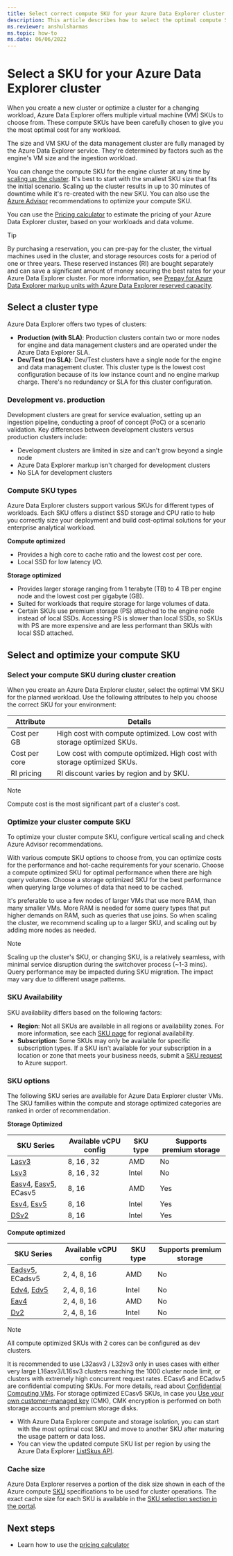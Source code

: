 ```yaml
---
title: Select correct compute SKU for your Azure Data Explorer cluster
description: This article describes how to select the optimal compute SKU size for Azure Data Explorer cluster.
ms.reviewer: anshulsharmas
ms.topic: how-to
ms.date: 06/06/2022
---
```


# Select a SKU for your Azure Data Explorer cluster

When you create a new cluster or optimize a cluster for a changing workload, Azure Data Explorer offers multiple virtual machine (VM) SKUs to choose from. These compute SKUs have been carefully chosen to give you the most optimal cost for any workload.

The size and VM SKU of the data management cluster are fully managed by the Azure Data Explorer service. They're determined by factors such as the engine's VM size and the ingestion workload.

You can change the compute SKU for the engine cluster at any time by [scaling up the cluster](manage-cluster-vertical-scaling.md). It's best to start with the smallest SKU size that fits the initial scenario. Scaling up the cluster results in up to 30 minutes of downtime while it's re-created with the new SKU. You can also use the [Azure Advisor](azure-advisor.md) recommendations to optimize your compute SKU.

You can use the [Pricing calculator](https://aka.ms/adx.cost) to estimate the pricing of your Azure Data Explorer cluster, based on your workloads and data volume.

> [!TIP]
> By purchasing a reservation, you can pre-pay for the cluster, the virtual machines used in the cluster, and storage resources costs for a period of one or three years. These reserved instances (RI) are bought separately and can save a significant amount of money securing the best rates for your Azure Data Explorer cluster. For more information, see [Prepay for Azure Data Explorer markup units with Azure Data Explorer reserved capacity](pricing-reserved-capacity.md).

## Select a cluster type

Azure Data Explorer offers two types of clusters:

* **Production (with SLA)**: Production clusters contain two or more nodes for engine and data management clusters and are operated under the Azure Data Explorer SLA.
* **Dev/Test (no SLA)**: Dev/Test clusters have a single node for the engine and data management cluster. This cluster type is the lowest cost configuration because of its low instance count and no engine markup charge. There's no redundancy or SLA for this cluster configuration.

### Development vs. production

Development clusters are great for service evaluation, setting up an ingestion pipeline, conducting a proof of concept (PoC) or a scenario validation. Key differences between development clusters versus production clusters include:

* Development clusters are limited in size and can't grow beyond a single node
* Azure Data Explorer markup isn't charged for development clusters
* No SLA for development clusters

### Compute SKU types

Azure Data Explorer clusters support various SKUs for different types of workloads. Each SKU offers a distinct SSD storage and CPU ratio to help you correctly size your deployment and build cost-optimal solutions for your enterprise analytical workload.

**Compute optimized**

* Provides a high core to cache ratio and the lowest cost per core.
* Local SSD for low latency I/O.

**Storage optimized**

* Provides larger storage ranging from 1 terabyte (TB) to 4 TB per engine node and the lowest cost per gigabyte (GB).
* Suited for workloads that require storage for large volumes of data.
* Certain SKUs use premium storage (PS) attached to the engine node instead of local SSDs. Accessing PS is slower than local SSDs, so SKUs with PS are more expensive and are less performant than SKUs with local SSD attached.

## Select and optimize your compute SKU

### Select your compute SKU during cluster creation

When you create an Azure Data Explorer cluster, select the optimal VM SKU for the planned workload.
Use the following attributes to help you choose the correct SKU for your environment:

| Attribute | Details |
|--|--|
|Cost per GB| High cost with compute optimized. Low cost with storage optimized SKUs. |
|Cost per core| Low cost with compute optimized. High cost with storage optimized SKUs. |
| RI pricing | RI discount varies by region and by SKU. |

> [!NOTE]
> Compute cost is the most significant part of a cluster's cost.

### Optimize your cluster compute SKU

To optimize your cluster compute SKU, configure vertical scaling and check Azure Advisor recommendations.

With various compute SKU options to choose from, you can optimize costs for the performance and hot-cache requirements for your scenario.
Choose a compute optimized SKU for optimal performance when there are high query volumes.
Choose a storage optimized SKU for the best performance when querying large volumes of data that need to be cached.  

It's preferable to use a few nodes of larger VMs that use more RAM, than many smaller VMs. More RAM is needed for some query types that put higher demands on RAM, such as queries that use joins. So when scaling the cluster, we recommend scaling up to a larger SKU, and scaling out by adding more nodes as needed.

> [!NOTE]
> Scaling up the cluster's SKU, or changing SKU, is a relatively seamless, with minimal service disruption during the switchover process (~1-3 mins). Query performance may be impacted during SKU migration. The impact may vary due to different usage patterns.

### SKU Availability

SKU availability differs based on the following factors:

* **Region**: Not all SKUs are available in all regions or availability zones. For more information, see each [SKU page](#sku-options) for regional availability.
* **Subscription**: Some SKUs may only be available for specific subscription types. If a SKU isn't available for your subscription in a location or zone that meets your business needs, submit a [SKU request](/troubleshoot/azure/general/region-access-request-process) to Azure support.

### SKU options

The following SKU series are available for Azure Data Explorer cluster VMs. The SKU families within the compute and storage optimized categories are ranked in order of recommendation.

**Storage Optimized**

| SKU Series | Available vCPU config | SKU type | Supports premium storage |
|--|--|--|--|
| [Lasv3](/azure/virtual-machines/lasv3-series) | 8, 16 , 32| AMD | No |
| [Lsv3](/azure/virtual-machines/lsv3-series) | 8, 16 , 32| Intel | No |
|  [Easv4](/azure/virtual-machines/eav4-easv4-series), [Easv5](/azure/virtual-machines/easv5-eadsv5-series), ECasv5| 8, 16 | AMD | Yes |
| [Esv4](/azure/virtual-machines/ev4-esv4-series), [Esv5](/azure/virtual-machines/ev5-esv5-series) | 8, 16 | Intel | Yes |
| [DSv2](/azure/virtual-machines/dv2-dsv2-series) | 8, 16 | Intel | Yes |

**Compute optimized**

| SKU Series | Available vCPU config | SKU type | Supports premium storage |
|--|--|--|--|
| [Eadsv5](/azure/virtual-machines/easv5-eadsv5-series), ECadsv5| 2, 4, 8, 16 | AMD | No |
| [Edv4](/azure/virtual-machines/edv4-edsv4-series), [Edv5](/azure/virtual-machines/edv5-edsv5-series) | 2, 4, 8, 16 | Intel | No |
| [Eav4](/azure/virtual-machines/eav4-easv4-series) | 2, 4, 8, 16 | AMD | No |
| [Dv2](/azure/virtual-machines/dv2-dsv2-series) | 2, 4, 8, 16 | Intel | No |

> [!NOTE]
> All compute optimized SKUs with 2 cores can be configured as dev clusters.
> 
> It is recommended to use L32asv3 / L32sv3 only in uses cases with either very large L16asv3/L16sv3 clusters reaching the 1000 cluster node limit, or clusters with extremely high concurrent request rates.
> ECasv5 and ECadsv5 are confidential computing SKUs. For more details, read about [Confidential Computing VMs](/azure/confidential-computing/confidential-vm-overview). For storage optimized ECasv5 SKUs, in case you [Use your own customer-managed key](/azure/data-explorer/customer-managed-keys-portal) (CMK), CMK encryption is performed on both storage accounts and premium storage disks.

* With Azure Data Explorer compute and storage isolation, you can start with the most optimal cost SKU and move to another SKU after maturing the usage pattern or data loss.
* You can view the updated compute SKU list per region by using the Azure Data Explorer [ListSkus API](/dotnet/api/microsoft.azure.management.kusto.clustersoperationsextensions.listskus).

### Cache size

Azure Data Explorer reserves a portion of the disk size shown in each of the Azure compute [SKU](#sku-options) specifications to be used for cluster operations. The exact cache size for each SKU is available in the [SKU selection section in the portal](https://ms.portal.azure.com/#create/Microsoft.AzureKusto).

## Next steps

* Learn how to use the [pricing calculator](pricing-calculator.md)




